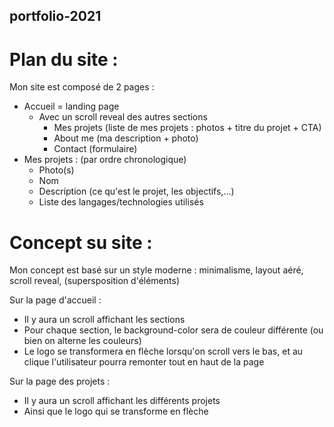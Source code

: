## portfolio-2021


# Plan du site :

Mon site est composé de 2 pages :
- Accueil = landing page 
  - Avec un scroll reveal des autres sections
    - Mes projets (liste de mes projets : photos + titre du projet + CTA)
    - About me (ma description + photo)
    - Contact (formulaire)
- Mes projets : (par ordre chronologique)
  - Photo(s)
  - Nom
  - Description (ce qu'est le projet, les objectifs,...)
  - Liste des langages/technologies utilisés


# Concept su site :

Mon concept est basé sur un style moderne : minimalisme, layout aéré, scroll reveal, (supersposition d'éléments)

Sur la page d'accueil : 
- Il y aura un scroll affichant les sections
- Pour chaque section, le background-color sera de couleur différente (ou bien on alterne les couleurs)
- Le logo se transformera en flèche lorsqu'on scroll vers le bas, et au clique l'utilisateur pourra remonter tout en haut de la page

Sur la page des projets :
- Il y aura un scroll affichant les différents projets
- Ainsi que le logo qui se transforme en flèche



  

